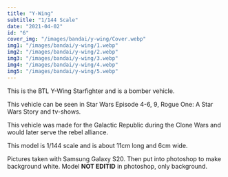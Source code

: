 ```yaml
---
title: "Y-Wing"
subtitle: "1/144 Scale"
date: "2021-04-02"
id: "6"
cover_img: "/images/bandai/y-wing/Cover.webp"
img1: "/images/bandai/y-wing/1.webp"
img2: "/images/bandai/y-wing/2.webp"
img3: "/images/bandai/y-wing/3.webp"
img4: "/images/bandai/y-wing/4.webp"
img5: "/images/bandai/y-wing/5.webp"
---
```


This is the BTL Y-Wing Starfighter and is a bomber vehicle.

This vehicle can be seen in Star Wars Episode 4-6, 9, Rogue One: A Star Wars Story and tv-shows.

This vehicle was made for the Galactic Republic during the Clone Wars and would later serve the rebel alliance.

This model is 1/144 scale and is about 11cm long and 6cm wide.

Pictures taken with Samsung Galaxy S20. Then put into photoshop to make background white. Model **NOT EDITID** in photoshop, only background.